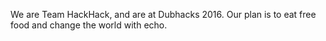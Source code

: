 We are Team HackHack, and are at Dubhacks 2016. Our plan is to eat free food and change the world with echo.
